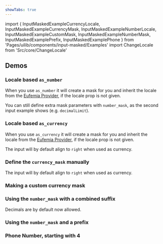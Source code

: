 ```yaml
---
showTabs: true
---
```


import {
InputMaskedExampleCurrencyLocale,
InputMaskedExampleCurrencyMask,
InputMaskedExampleNumberLocale,
InputMaskedExampleCustomMask,
InputMaskedExampleNumberMask,
InputMaskedExamplePrefix,
InputMaskedExamplePhone
} from 'Pages/uilib/components/input-masked/Examples'
import ChangeLocale from 'Src/core/ChangeLocale'

## Demos

<ChangeLocale label="Locale used in the demos:" label_direction="vertical" bottom />

### Locale based `as_number`

When you use `as_number` it will create a mask for you and inherit the locale from the [Eufemia Provider](/uilib/usage/customisation/provider), if the locale prop is not given.

You can still define extra mask parameters with `number_mask`, as the second input example shows (e.g. `decimalLimit`).

<InputMaskedExampleNumberLocale />

### Locale based `as_currency`

When you use `as_currency` it will create a mask for you and inherit the locale from the [Eufemia Provider](/uilib/usage/customisation/provider), if the locale prop is not given.

The input will by default align to `right` when used as currency.

<InputMaskedExampleCurrencyLocale />

### Define the `currency_mask` manually

The input will by default align to `right` when used as currency.

<InputMaskedExampleCurrencyMask />

### Making a custom currency mask

<InputMaskedExampleCustomMask />

### Using the `number_mask` with a combined suffix

Decimals are by default now allowed.

<InputMaskedExampleNumberMask />

### Using the `number_mask` and a prefix

<InputMaskedExamplePrefix />

### Phone Number, starting with 4

<InputMaskedExamplePhone />
